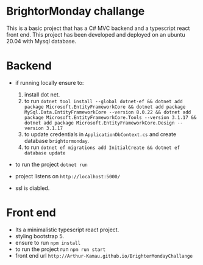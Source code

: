 # BrightorMonday challange
This is a basic project that has a C# MVC backend and a typescript react front end.
This project has been developed and deployed on an ubuntu 20.04 with Mysql database.


# Backend
* if running locally ensure to:
    1. install  dot net.
    2. to run `dotnet tool install --global dotnet-ef && dotnet add package Microsoft.EntityFrameworkCore && dotnet add package MySql.Data.EntityFrameworkCore --version 8.0.22 && dotnet add package Microsoft.EntityFrameworkCore.Tools --version 3.1.17 && dotnet add package Microsoft.EntityFrameworkCore.Design --version 3.1.17 `
    3. to update credentials in `ApplicationDbContext.cs` and create database `brightormonday`.
    4. to run `dotnet ef migrations add InitialCreate && dotnet ef database update`

* to run the project `dotnet run`
* project listens on `http://localhost:5000/`
* ssl is diabled.


# Front end
* Its a minimalistic typescript react project.
* styling bootstrap 5.
* ensure to run `npm install`
* to run the project run `npm run start` 
* front end url `http://Arthur-Kamau.github.io/BrighterMondayChallange`